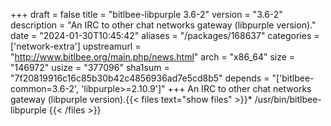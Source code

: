 +++
draft = false
title = "bitlbee-libpurple 3.6-2"
version = "3.6-2"
description = "An IRC to other chat networks gateway (libpurple version)."
date = "2024-01-30T10:45:42"
aliases = "/packages/168637"
categories = ['network-extra']
upstreamurl = "http://www.bitlbee.org/main.php/news.html"
arch = "x86_64"
size = "146972"
usize = "377096"
sha1sum = "7f20819916c16c85b30b42c4856936ad7e5cd8b5"
depends = "['bitlbee-common=3.6-2', 'libpurple>=2.10.9']"
+++
An IRC to other chat networks gateway (libpurple version).{{< files text="show files" >}}* /usr/bin/bitlbee-libpurple
{{< /files >}}